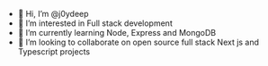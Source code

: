 - 👋 Hi, I’m @j0ydeep
- 👀 I’m interested in Full stack development
- 🌱 I’m currently learning Node, Express and MongoDB
- 💞️ I’m looking to collaborate on open source full stack Next js and Typescript projects

<!---
j0ydeep/j0ydeep is a ✨ special ✨ repository because its `README.md` (this file) appears on your GitHub profile.
You can click the Preview link to take a look at your changes.
--->
